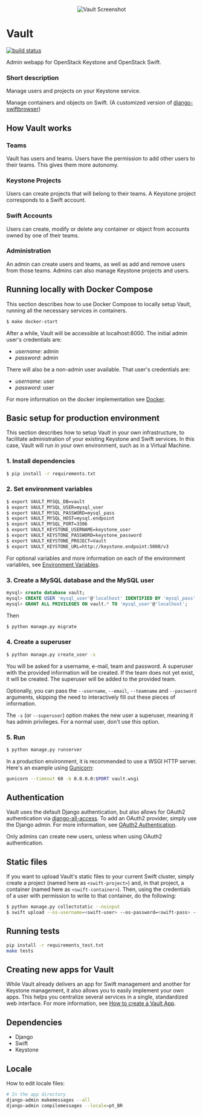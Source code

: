 <p align="center">
    <img src="https://raw.githubusercontent.com/globocom/vault/master/vault/static/vault/img/screenshot.png" alt="Vault Screenshot" />
</p>

# Vault

[![build status](https://api.travis-ci.org/globocom/vault.svg?branch=master)](http://travis-ci.org/globocom/vault)

Admin webapp for OpenStack Keystone and OpenStack Swift.

### Short description

Manage users and projects on your Keystone service.

Manage containers and objects on Swift. (A customized version of [django-swiftbrowser](https://github.com/cschwede/django-swiftbrowser))

## How Vault works

### Teams

Vault has users and teams. Users have the permission to add other users to their teams. This gives them more autonomy.

### Keystone Projects

Users can create projects that will belong to their teams. A Keystone project corresponds to a Swift account.

### Swift Accounts

Users can create, modify or delete any container or object from accounts owned by one of their teams.

### Administration

An admin can create users and teams, as well as add and remove users from those teams. Admins can also manage Keystone projects and users.

## Running locally with Docker Compose

This section describes how to use Docker Compose to locally setup Vault, running all the necessary services in containers.

```bash
$ make docker-start
```

After a while, Vault will be accessible at localhost:8000. The initial admin user's credentials are:

-   _username_: admin
-   _password_: admin

There will also be a non-admin user available. That user's credentials are:

-   _username_: user
-   _password_: user

For more information on the docker implementation see [Docker](https://github.com/globocom/vault/blob/master/docs/DOCKER.md).

## Basic setup for production environment

This section describes how to setup Vault in your own infrastructure, to facilitate administration of your existing Keystone and Swift services. In this case, Vault will run in your own environment, such as in a Virtual Machine.

### 1. Install dependencies

```bash
$ pip install -r requirements.txt
```

### 2. Set environment variables

```bash
$ export VAULT_MYSQL_DB=vault
$ export VAULT_MYSQL_USER=mysql_user
$ export VAULT_MYSQL_PASSWORD=mysql_pass
$ export VAULT_MYSQL_HOST=mysql.endpoint
$ export VAULT_MYSQL_PORT=3306
$ export VAULT_KEYSTONE_USERNAME=keystone_user
$ export VAULT_KEYSTONE_PASSWORD=keystone_password
$ export VAULT_KEYSTONE_PROJECT=Vault
$ export VAULT_KEYSTONE_URL=http://keystone.endpoint:5000/v3
```

For optional variables and more information on each of the environment variables, see [Environment Variables](https://github.com/globocom/vault/blob/master/docs/ENVIRON.md).

### 3. Create a MySQL database and the MySQL user

```SQL
mysql> create database vault;
mysql> CREATE USER 'mysql_user'@'localhost' IDENTIFIED BY 'mysql_pass';
mysql> GRANT ALL PRIVILEGES ON vault.* TO 'mysql_user'@'localhost';
```

Then

```bash
$ python manage.py migrate
```

### 4. Create a superuser

```bash
$ python manage.py create_user -s
```

You will be asked for a username, e-mail, team and password. A superuser with the provided information will be created. If the team does not yet exist, it will be created. The superuser will be added to the provided team.

Optionally, you can pass the `--username`, `--email`, `--teamname` and `--password` arguments, skipping the need to interactively fill out these pieces of information.

The `-s` (or `--superuser`) option makes the new user a superuser, meaning it has admin privileges. For a normal user, don't use this option.

### 5. Run

```bash
$ python manage.py runserver
```

In a production environment, it is recommended to use a WSGI HTTP server. Here's an example using [Gunicorn](https://gunicorn.org/):

```bash
gunicorn --timeout 60 -b 0.0.0.0:$PORT vault.wsgi
```

## Authentication

Vault uses the default Django authentication, but also allows for OAuth2 authentication via [django-all-access](https://django-all-access.readthedocs.io/en/latest/). To add an OAuth2 provider, simply use the Django admin. For more information, see [OAuth2 Authentication](https://github.com/globocom/vault/blob/master/docs/OAUTH2.md).

Only admins can create new users, unless when using OAuth2 authentication.

## Static files

If you want to upload Vault's static files to your current Swift cluster, simply create a project (named here as `<swift-project>`) and, in that project, a container (named here as `<swift-container>`). Then, using the credentials of a user with permission to write to that container, do the following:

```bash
$ python manage.py collectstatic --noinput
$ swift upload --os-username=<swift-user> --os-password=<swift-pass> --os-project-name=<swift-project> --os-auth-url=<swift-auth-url> --os-storage-url=<swift-admin-url> <swift-container> vault_static/
```

## Running tests

```bash
pip install -r requirements_test.txt
make tests
```

## Creating new apps for Vault

While Vault already delivers an app for Swift management and another for Keystone management, it also allows you to easily implement your own apps. This helps you centralize several services in a single, standardized web interface. For more information, see [How to create a Vault App](https://github.com/globocom/vault/blob/master/docs/APPS.md).

## Dependencies

-   Django
-   Swift
-   Keystone

## Locale

How to edit locale files:

```bash
# In the app directory
django-admin makemessages --all
django-admin compilemessages --locale=pt_BR
```
